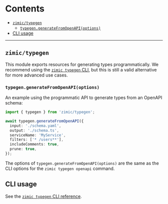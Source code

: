 # Contents <!-- omit from toc -->

- [`zimic/typegen`](#zimictypegen)
  - [`typegen.generateFromOpenAPI(options)`](#typegengeneratefromopenapioptions)
- [CLI usage](#cli-usage)

---

## `zimic/typegen`

This module exports resources for generating types programmatically. We recommend using the
[`zimic typegen` CLI](cli-zimic-typegen), but this is still a valid alternative for more advanced use cases.

### `typegen.generateFromOpenAPI(options)`

An example using the programmatic API to generate types from an OpenAPI schema:

```ts
import { typegen } from 'zimic/typegen';

await typegen.generateFromOpenAPI({
  input: './schema.yaml',
  output: './schema.ts',
  serviceName: 'MyService',
  filters: ['* /users**'],
  includeComments: true,
  prune: true,
});
```

The options of `typegen.generateFromOpenAPI(options)` are the same as the CLI options for the `zimic typegen openapi`
command.

## CLI usage

See the [`zimic typegen` CLI reference](cli-zimic-typegen).
